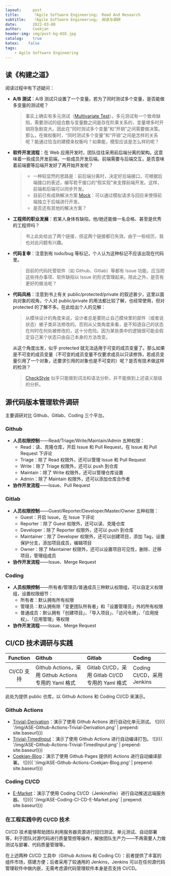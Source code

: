 ```yaml
---	
layout:     post	
title:      『Agile Software Engineering』 Read And Research	
subtitle:   『Agile Software Engineering』 阅读与调研    
date:       2022-03-08	   
author:     Coekjan 
header-img: img/post-bg-ASE.jpg	
catalog:    true	
katex:    false    
tags:	
    - Agile Software Engineering  
---
```


## 读《构建之道》

阅读过程中有下述疑问：
* **A/B 测试**：A/B 测试只设置了一个变量。若为了同时测试多个变量，是否能做多变量的测试呢？
  > 事实上确实有多元测试（[Multivariate Test](https://www.optimizely.com/optimization-glossary/multivariate-test-vs-ab-test/)）。多元测试有一个致命缺陷，需要测试的组合数与变量数之间是存在阶乘关系的，变量增多时开销将急剧变大。因此在“同时测试多个变量”和“开销”之间需要做决策。那么，在做权衡时，“同时测试多个变量”和“开销”之间是怎样的关系呢？能通过恰当的建模来权衡吗？如果能，模型应该是怎么样的呢？
* **软件开发流程**：在 Web 应用开发时，团队往往采用前后端分离的架构。这意味着一些成员开发前端，一些成员开发后端。前端需要与后端交互，是否意味着前端要等后端开发好了再开始开发呢？
  > * 一种较显然的思路是：前后端分离时，决定好后端接口，可根据后端接口的表述，编写若干接口的“假实现”来支撑前端开发。这样，前端和后端可以同步开发。
  > * 目前已有成熟解决方案 [Mock](http://mockjs.com/)：可以通过模拟请求与回应来使得前端独立于后端进行开发。
  > * 是否还有其他的解决方案？
* **工程师的职业发展**：若某人身体有缺陷，他/她还能做一名合格、甚至是优秀的工程师吗？
  > 书上此处给出了两个链接，但这两个链接都已失效。由于一些经历，我也对此问题有兴趣。
* **代码复审**：注意到有 todo/bug 等标记，个人认为这种标记不应该出现在代码里。
  > 目前的代码托管软件（如 Github、Gitlab）等都有 Issue 功能，应当把这些待办事项、软件缺陷以 Issue 的形式管理起来。除此之外，是否有更好的做法呢？
* **代码风格**：注意到书上有关 public/protected/private 的叙述甚少，这里以面向对象的视角，个人对 public/private 的用法都比较了解，也经常使用，但对 protected 的了解不多。在此给出个人的见解：
  > 从模块设计的角度来说，设计者总是要防止自己模块里的部件（或者说状态）被子类非法修改的。否则从父类角度来看，是不知道自己的状态在何时在何处被修改的，这十分危险。因为某些类中的逻辑很可能会假定自己某个状态只由自己本身的方法改变。
  
  从这个角度出发，似乎 protected 就无法适用于可变的成员变量了。那么如果是不可变的成员变量（不可变的成员变量不仅要求成员以只读修饰，若成员变量引用了一个对象，还要求引用的对象也是不可变的）呢？是否有技术做这样的检测？
  > [CheckStyle](https://github.com/checkstyle/checkstyle) 似乎只能做到词法和语法分析，并不能做到上述语义层级的分析。

## 源代码版本管理软件调研

主要调研对比 Github、Gitlab、Coding 三个平台。

### Github

* **人员权限控制**——Read/Triage/Write/Maintain/Admin 五种权限：
  * Read：读、克隆仓库，开启 Issue 和 Pull Request，在 Issue 和 Pull Request 下评论
  * Triage：除了 Read 权限外，还可以管理 Issue 和 Pull Request
  * Write：除了 Triage 权限外，还可以 push 到仓库
  * Maintain：除了 Write 权限外，还可以管理仓库设置
  * Admin：除了 Maintain 权限外，还可以添加仓库合作者
* **协作开发流程**——Issue、Pull Request

### Gitlab

* **人员权限控制**——Guest/Reporter/Developer/Master/Owner 五种权限：
  * Guest：开启 Issue，在 Issue 下评论
  * Reporter：除了 Guest 权限外，还可以读、克隆仓库
  * Developer：除了 Reporter 权限外，还可以 push 到仓库
  * Maintainer：除了 Developer 权限外，还可以创建项目，添加 Tag，设置保护分支，添加项目成员，编辑项目
  * Owner：除了 Maintainer 权限外，还可以设置项目可见性，删除、迁移项目，管理组成员
* **协作开发流程**——Issue、Merge Request

### Coding

* **人员权限控制**——所有者/管理员/普通成员三种默认权限组，可以自定义权限组，设置权限细节：
  * 所有者：默认拥有所有权限
  * 管理员：默认拥有除「变更团队所有者」和「设置管理员」外的所有权限
  * 普通成员：默认拥有「创建项目」、「导入项目」、「访问令牌」、「应用授权」、「应用管理」等权限
* **协作开发流程**——Issue、Merge Request

## CI/CD 技术调研与实践

Function | Github | Gitlab | Coding
:-------:|:-------|:-------|:------
CI/CD 支持 | Github Actions，采用 Github Actions 专用的 Yaml 格式 | Gitlab CI/CD，采用 Gitlab CI/CD 专用的 Yaml 格式 | Coding CI/CD，采用 Jenkins

此处为提供 public 仓库，以 Github Actions 和 Coding CI/CD 来演示。

### Github Actions

* [Trivial-Derivation](https://github.com/Coekjan/Trivial-Derivation)：演示了使用 Github Actions 进行自动化单元测试。
  ![]({{ '/img/ASE-Github-Actions-Trivial-Derivation.png' | prepend: site.baseurl}})
* [Trivial-TimedInput](https://github.com/Coekjan/Trivial-TimedInput)：演示了使用 Github Actions 进行自动编译打包。
  ![]({{ '/img/ASE-Github-Actions-Trivial-TimedInput.png' | prepend: site.baseurl}})
* [Coekjan-Blog](https://github.com/Coekjan/coekjan.github.io)：演示了使用 Github Pages 提供的 Actions 进行自动编译部署。
  ![]({{ '/img/ASE-Github-Actions-Coekjan-Blog.png' | prepend: site.baseurl}})

### Coding CI/CD

* [E-Market](https://coekjan.coding.net/public/database-project-e-market/e-market/git/files)：演示了使用 Coding CI/CD（Jenkinsfile）进行自动推送远端服务器。
  ![]({{ '/img/ASE-Coding-CI-CD-E-Market.png' | prepend: site.baseurl}})

### 在工程实践中的 CI/CD 技术

CI/CD 技术能够帮助团队利用服务器资源进行回归测试、单元测试、自动部署等，利于团队对源代码进行质量管控等操作，解放团队生产力——不再需要人力做测试与部署、代码质量管理等。

在上述两种 CI/CD 工具中（Github Actions 和 Coding CI）：前者提供了丰富的组件市场，搭建方便；后者采用了较通用的 Jenkins，Jenkins 可以在任何源代码管理软件中做内嵌，无需考虑源代码管理软件本身是否支持 CI/CD。
